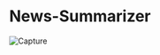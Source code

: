 # News-Summarizer

![Capture](https://user-images.githubusercontent.com/65603485/126140882-9b79cbc8-6413-47d2-ad48-404650b5bcdf.JPG)
